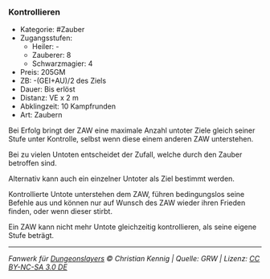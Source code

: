 ### Kontrollieren

- Kategorie: #Zauber
- Zugangsstufen:
  - Heiler: -
  - Zauberer: 8
  - Schwarzmagier: 4
- Preis: 205GM
- ZB: -(GEI+AU)/2 des Ziels
- Dauer: Bis erlöst
- Distanz: VE x 2 m
- Abklingzeit: 10 Kampfrunden
- Art: Zaubern



Bei Erfolg bringt der ZAW eine maximale Anzahl untoter Ziele gleich seiner Stufe unter Kontrolle, selbst wenn diese einem anderen ZAW unterstehen.

Bei zu vielen Untoten entscheidet der Zufall, welche durch den Zauber betroffen sind.

Alternativ kann auch ein einzelner Untoter als Ziel bestimmt werden.

Kontrollierte Untote unterstehen dem ZAW, führen bedingungslos seine Befehle aus und können nur auf Wunsch des ZAW wieder ihren Frieden finden, oder wenn dieser stirbt.

Ein ZAW kann nicht mehr Untote gleichzeitig kontrollieren, als seine eigene Stufe beträgt.

---

_Fanwerk für [Dungeonslayers](https://www.dungeonslayers.net/) © Christian Kennig | Quelle: GRW | Lizenz: [CC BY-NC-SA 3.0 DE](https://creativecommons.org/licenses/by-nc-sa/3.0/de/)_
